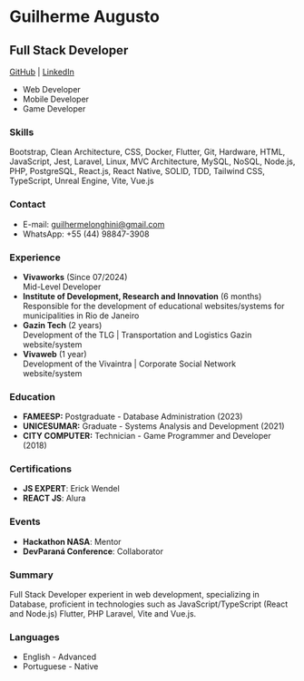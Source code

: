 # Guilherme Augusto

## Full Stack Developer

[GitHub](https://www.github.com/nicolayevsk/) | [LinkedIn](https://www.linkedin.com/in/nicolayevsk)

- Web Developer
- Mobile Developer
- Game Developer

### Skills

Bootstrap, Clean Architecture, CSS, Docker, Flutter, Git, Hardware, HTML, JavaScript, Jest, Laravel, Linux, MVC Architecture, MySQL, NoSQL, Node.js, PHP, PostgreSQL, React.js, React Native, SOLID, TDD, Tailwind CSS, TypeScript, Unreal Engine, Vite, Vue.js

### Contact

- E-mail: guilhermelonghini@gmail.com
- WhatsApp: +55 (44) 98847-3908

### Experience

- **Vivaworks** (Since 07/2024) <br>
  Mid-Level Developer
- **Institute of Development, Research and Innovation** (6 months) <br>
  Responsible for the development of educational websites/systems for municipalities in Rio de Janeiro
- **Gazin Tech** (2 years) <br>
  Development of the TLG | Transportation and Logistics Gazin website/system
- **Vivaweb** (1 year) <br>
  Development of the Vivaintra | Corporate Social Network website/system

### Education

- **FAMEESP:** Postgraduate - Database Administration (2023)
- **UNICESUMAR:** Graduate - Systems Analysis and Development (2021)
- **CITY COMPUTER:** Technician - Game Programmer and Developer (2018)

### Certifications

- **JS EXPERT**: Erick Wendel
- **REACT JS**: Alura

### Events

- **Hackathon NASA**: Mentor
- **DevParaná Conference**: Collaborator

### Summary

Full Stack Developer experient in web development, specializing in
Database, proficient in technologies such as JavaScript/TypeScript
(React and Node.js) Flutter, PHP Laravel, Vite and Vue.js.

### Languages

- English - Advanced
- Portuguese - Native

